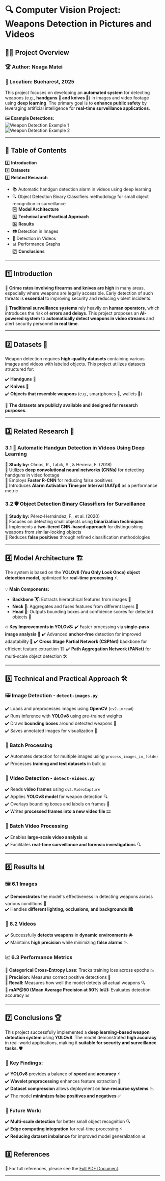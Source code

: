 # 🔍 Computer Vision Project: Weapons Detection in Pictures and Videos

## 👨‍💻 Project Overview

### 🏆 Author: Neaga Matei  
### 📍 Location: Bucharest, 2025  

This project focuses on developing an **automated system** for detecting weapons (e.g., **handguns 🔫 and knives 🔪**) in images and video footage using **deep learning**. The primary goal is to **enhance public safety** by leveraging artificial intelligence for **real-time surveillance applications**.

🖼️ **Example Detections:**  
![Weapon Detection Example 1](imgs/results/test/rezultat1.jpg)  
![Weapon Detection Example 2](imgs/results/test/rezultat2.jpg)

---

## 📌 Table of Contents

1️⃣ **Introduction**  
2️⃣ **Datasets**  
3️⃣ **Related Research**  
   - 📚 Automatic handgun detection alarm in videos using deep learning  
   - 🔍 Object Detection Binary Classifiers methodology for small object recognition in surveillance  
4️⃣ **Model Architecture**  
5️⃣ **Technical and Practical Approach**  
6️⃣ **Results**  
   - 📷 Detection in Images  
   - 🎥 Detection in Videos  
   - 📊 Performance Graphs  
7️⃣ **Conclusions**  

---

## 1️⃣ Introduction

🔴 **Crime rates involving firearms and knives are high** in many areas, especially where weapons are legally accessible. Early detection of such threats is **essential** to improving security and reducing violent incidents.  

👮 **Traditional surveillance systems** rely heavily on **human operators**, which introduces the risk of **errors and delays**. This project proposes an **AI-powered system** to **automatically detect weapons in video streams** and alert security personnel **in real time**.

---

## 2️⃣ Datasets 📂

Weapon detection requires **high-quality datasets** containing various images and videos with labeled objects. This project utilizes datasets structured for:

✔️ **Handguns** 🔫  
✔️ **Knives** 🔪  
✔️ **Objects that resemble weapons** (e.g., smartphones 📱, wallets 👛)

📢 **The datasets are publicly available and designed for research purposes.**

---

## 3️⃣ Related Research 📖

### 3.1 🚨 **Automatic Handgun Detection in Videos Using Deep Learning**

📌 **Study by:** Olmos, R., Tabik, S., & Herrera, F. (2018)  
🔹 Utilizes **deep convolutional neural networks (CNNs)** for detecting handguns in video footage  
🔹 Employs **Faster R-CNN** for reducing false positives  
🔹 Introduces **Alarm Activation Time per Interval (AATpI)** as a performance metric  

### 3.2 🛡 **Object Detection Binary Classifiers for Surveillance**

📌 **Study by:** Pérez-Hernández, F., et al. (2020)  
🔹 Focuses on detecting small objects using **binarization techniques**  
🔹 Implements a **two-tiered CNN-based approach** for distinguishing weapons from similar-looking objects  
🔹 Reduces **false positives** through refined classification methodologies  

---

## 4️⃣ Model Architecture 🏗️

The system is based on the **YOLOv8 (You Only Look Once) object detection model**, optimized for **real-time processing** ⚡.

💡 **Main Components:**
- **Backbone 🏋️**: Extracts hierarchical features from images 📸
- **Neck 🔗**: Aggregates and fuses features from different layers 🧩
- **Head 🎯**: Outputs bounding boxes and confidence scores for detected objects 🎯

🔥 **Key Improvements in YOLOv8:**
✔️ Faster processing via **single-pass image analysis** 🚀
✔️ Advanced **anchor-free** detection for improved adaptability 🧠
✔️ **Cross Stage Partial Network (CSPNet)** backbone for efficient feature extraction 🏗️
✔️ **Path Aggregation Network (PANet)** for multi-scale object detection 🛠️

---

## 5️⃣ Technical and Practical Approach 🛠️

### 🖼️ Image Detection - `detect-images.py`

✔️ Loads and preprocesses images using **OpenCV** (`cv2.imread`)  
✔️ Runs inference with **YOLOv8** using pre-trained weights  
✔️ Draws **bounding boxes** around detected weapons 🔲  
✔️ Saves annotated images for visualization 🎨  

### 📂 Batch Processing
✔️ Automates detection for multiple images using `process_images_in_folder`  
✔️ Processes **training and test datasets** in bulk 📊  

### 🎥 Video Detection - `detect-videos.py`
✔️ Reads **video frames** using `cv2.VideoCapture`  
✔️ Applies **YOLOv8 model** for weapon detection 🔍  
✔️ Overlays bounding boxes and labels on frames 📸  
✔️ Writes **processed frames into a new video file** 🎞️  

### 📡 Batch Video Processing
✔️ Enables **large-scale video analysis** 📊  
✔️ Facilitates **real-time surveillance and forensic investigations** 🔍  

---

## 6️⃣ Results 📊

### 🖼️ 6.1 Images
✔️ **Demonstrates** the model's effectiveness in detecting weapons across various conditions 🌟  
✔️ Handles **different lighting, occlusions, and backgrounds** 🏙️

### 🎥 6.2 Videos
✔️ Successfully **detects weapons** in **dynamic environments** 🚔  
✔️ Maintains **high precision** while minimizing **false alarms** 📉  

### 📈 6.3 Performance Metrics
📌 **Categorical Cross-Entropy Loss:** Tracks training loss across epochs 📉  
📌 **Precision:** Measures correct positive detections 🎯  
📌 **Recall:** Measures how well the model detects all actual weapons 🔍  
📌 **mAP@50 (Mean Average Precision at 50% IoU):** Evaluates detection accuracy 📊  

---

## 7️⃣ Conclusions 🏆

This project successfully implemented a **deep learning-based weapon detection system** using **YOLOv8**. The model demonstrated **high accuracy** in real-world applications, making it **suitable for security and surveillance tasks**. 🛡️

### 🔑 Key Findings:
✔️ **YOLOv8** provides a balance of **speed** and **accuracy** ⚡  
✔️ **Wavelet preprocessing** enhances feature extraction 🧠  
✔️ **Dataset compression** allows deployment on **low-resource systems** 📉  
✔️ The model **minimizes false positives and negatives** ✅  

### 🚀 Future Work:
✔️ **Multi-scale detection** for better small object recognition 🔍  
✔️ **Edge computing integration** for real-time processing ⚡  
✔️ **Reducing dataset imbalance** for improved model generalization 📊  

## 8️⃣ References
📌 For full references, please see the [Full PDF Document](https://github.com/mateineaga/End-to-end-Microsoft-Azure-Pipeline---Bitcoin-and-Oil-Price-Correlation-and-Prediction/blob/main/End-to-end-Microsoft-Azure-Pipeline--Bitcoin-and-Oil-Price-Correlation-and-Prediction.pdf).

---

